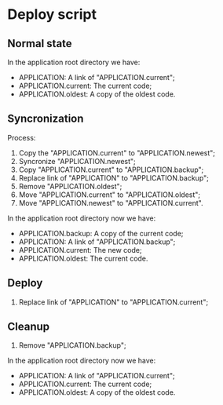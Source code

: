 Deploy script
=============

Normal state
------------

In the application root directory we have:

- APPLICATION: A link of "APPLICATION.current";
- APPLICATION.current: The current code;
- APPLICATION.oldest: A copy of the oldest code.

Syncronization
--------------

Process:

1. Copy the "APPLICATION.current" to "APPLICATION.newest";
3. Syncronize "APPLICATION.newest";
3. Copy "APPLICATION.current" to "APPLICATION.backup";
4. Replace link of "APPLICATION" to "APPLICATION.backup";
5. Remove "APPLICATION.oldest";
6. Move "APPLICATION.current" to "APPLICATION.oldest";
7. Move "APPLICATION.newest" to "APPLICATION.current".

In the application root directory now we have:

- APPLICATION.backup: A copy of the current code;
- APPLICATION: A link of "APPLICATION.backup";
- APPLICATION.current: The new code;
- APPLICATION.oldest: The current code.

Deploy
------

1. Replace link of "APPLICATION" to "APPLICATION.current";

Cleanup
-------

1. Remove "APPLICATION.backup";

In the application root directory now we have:

- APPLICATION: A link of "APPLICATION.current";
- APPLICATION.current: The current code;
- APPLICATION.oldest: A copy of the oldest code.


